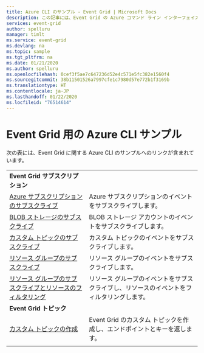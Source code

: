 ```yaml
---
title: Azure CLI のサンプル - Event Grid | Microsoft Docs
description: この記事には、Event Grid の Azure コマンド ライン インターフェイス (CLI) スクリプト サンプルへのリンクを含む表が掲載されています。
services: event-grid
author: spelluru
manager: timlt
ms.service: event-grid
ms.devlang: na
ms.topic: sample
ms.tgt_pltfrm: na
ms.date: 01/21/2020
ms.author: spelluru
ms.openlocfilehash: 0cef3f5ae7c647236d52e4c571e5fc382e1560f4
ms.sourcegitcommit: 38b11501526a7997cfe1c7980d57e772b1f3169b
ms.translationtype: HT
ms.contentlocale: ja-JP
ms.lasthandoff: 01/22/2020
ms.locfileid: "76514614"
---
```

# <a name="azure-cli-samples-for-event-grid"></a>Event Grid 用の Azure CLI サンプル

次の表には、Event Grid に関する Azure CLI のサンプルへのリンクが含まれています。

| | |
|-|-|
|**Event Grid サブスクリプション**||
| [Azure サブスクリプションのサブスクライブ](scripts/event-grid-cli-azure-subscription.md)| Azure サブスクリプションのイベントをサブスクライブします。 |
| [BLOB ストレージのサブスクライブ](scripts/event-grid-cli-blob.md)| BLOB ストレージ アカウントのイベントをサブスクライブします。 |
| [カスタム トピックのサブスクライブ](scripts/event-grid-cli-subscribe-custom-topic.md)| カスタム トピックのイベントをサブスクライブします。 |
| [リソース グループのサブスクライブ](scripts/event-grid-cli-resource-group.md)| リソース グループのイベントをサブスクライブします。 |
| [リソース グループのサブスクライブとリソースのフィルタリング](scripts/event-grid-cli-resource-group-filter.md)| リソース グループのイベントをサブスクライブし、リソースのイベントをフィルタリングします。 |
|**Event Grid トピック**||
| [カスタム トピックの作成](scripts/event-grid-cli-create-custom-topic.md) | Event Grid のカスタム トピックを作成し、エンドポイントとキーを返します。  |
| | |
